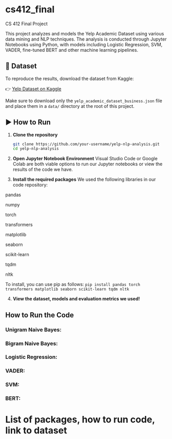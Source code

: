 # cs412_final
CS 412 Final Project

This project analyzes and models the Yelp Academic Dataset using various data mining and NLP techniques. The analysis is conducted through Jupyter Notebooks using Python, with models including Logistic Regression, SVM, VADER, fine-tuned BERT and other machine learning pipelines.

## 📁 Dataset

To reproduce the results, download the dataset from Kaggle:

👉 [Yelp Dataset on Kaggle](https://www.kaggle.com/datasets/yelp-dataset/yelp-dataset/data?select=yelp_academic_dataset_business.json)

Make sure to download only the `yelp_academic_dataset_business.json` file and place them in a `data/` directory at the root of this project.

## ▶️ How to Run

1. **Clone the repository**
   ```bash
   git clone https://github.com/your-username/yelp-nlp-analysis.git
   cd yelp-nlp-analysis

2. **Open Jupyter Notebook Environment**
   Visual Studio Code or Google Colab are both viable options to run our Jupyter notebooks or view the results of the code we have.

3. **Install the required packages**
  We used the following libraries in our code repository:

pandas

numpy

torch

transformers

matplotlib

seaborn

scikit-learn

tqdm

nltk

To install, you can use pip as follows:
`pip install pandas torch transformers matplotlib seaborn scikit-learn tqdm nltk`

4. **View the dataset, models and evaluation metrics we used!**

## How to Run the Code
### Unigram Naive Bayes:

### Bigram Naive Bayes:

### Logistic Regression:

### VADER:

### SVM:

### BERT:

# List of packages, how to run code, link to dataset
